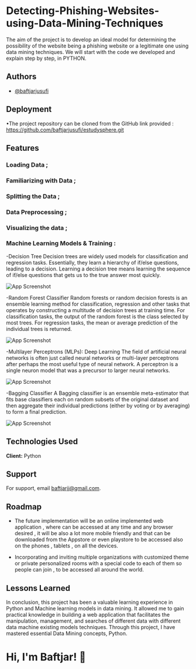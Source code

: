 # Detecting-Phishing-Websites-using-Data-Mining-Techniques
The aim of the project is to develop an ideal model for determining the possibility of the website being a phishing website or a legitimate one using data mining techniques. We will start with the code we developed and explain step by step, in PYTHON.

## Authors

- [@baftjarjusufi](https://www.github.com/baftjarjusufi)

## Deployment

•The project repository can be cloned from the GitHub link provided  : https://github.com/baftjarjusufi/estudysphere.git

## Features

### Loading Data ;
### Familiarizing with Data ;
### Splitting the Data ; 
### Data Preprocessing ; 
### Visualizing the data ;

### Machine Learning Models & Training :

-Decision Tree
Decision trees are widely used models for classification and regression tasks. Essentially, they learn a hierarchy of if/else questions, leading to a decision. Learning a decision tree means learning the sequence of if/else questions that gets us to the true answer most quickly.

![App Screenshot](https://i.imgur.com/xO3AaE0.png)

-Random Forest Classifier
Random forests or random decision forests is an ensemble learning method for classification, regression and other tasks that operates by constructing a multitude of decision trees at training time. For classification tasks, the output of the random forest is the class selected by most trees. For regression tasks, the mean or average prediction of the individual trees is returned.

![App Screenshot](https://i.imgur.com/FJ0eGss.png)

-Multilayer Perceptrons (MLPs): Deep Learning
The field of artificial neural networks is often just called neural networks or multi-layer perceptrons after perhaps the most useful type of neural network. A perceptron is a single neuron model that was a precursor to larger neural networks.

![App Screenshot](https://i.imgur.com/cvhmQ8V.png)

-Bagging Classifier
A Bagging classifier is an ensemble meta-estimator that fits base classifiers each on random subsets of the original dataset and then aggregate their individual predictions (either by voting or by averaging) to form a final prediction.

![App Screenshot](https://i.imgur.com/eoq8eAe.png)


## Technologies Used

**Client:** Python

## Support

For support, email baftjarjj@gmail.com.


## Roadmap

- The future implementation will be an online implemented web application , where can be accessed at any time and any browser desired , it will be also a lot more mobile friendly and that can be downloaded from the Appstore or even playstore to be accessed also on the phones , tablets , on all the devices.

- Incorporating and inviting multiple organizations with customized theme or private personalized rooms with a special code to each of them so people can join , to be accessed all around the world. 

## Lessons Learned

In conclusion, this project has been a valuable learning experience in Python and Machine learning models in data mining. It allowed me to gain practical knowledge in building a web application that facilitates the manipulation, management, and searches of different data with different data machine existing models techniques. Through this project, I have mastered essential Data Mining concepts, Python.

# Hi, I'm Baftjar! 👋

